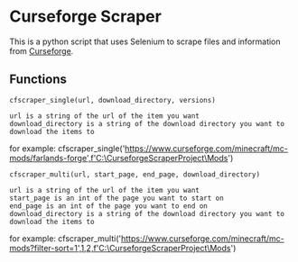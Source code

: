 # Curseforge Scraper

This is a python script that uses Selenium to scrape files and information from [Curseforge](https://www.curseforge.com/minecraft).

## Functions

```
cfscraper_single(url, download_directory, versions)

url is a string of the url of the item you want
download_directory is a string of the download directory you want to download the items to

```
for example:
cfscraper_single('https://www.curseforge.com/minecraft/mc-mods/farlands-forge',f'C:\CurseforgeScraperProject\Mods')



```
cfscraper_multi(url, start_page, end_page, download_directory)

url is a string of the url of the item you want
start_page is an int of the page you want to start on
end_page is an int of the page you want to end on
download_directory is a string of the download directory you want to download the items to

```
for example:
cfscraper_multi('https://www.curseforge.com/minecraft/mc-mods?filter-sort=1',1,2,f'C:\CurseforgeScraperProject\Mods')
